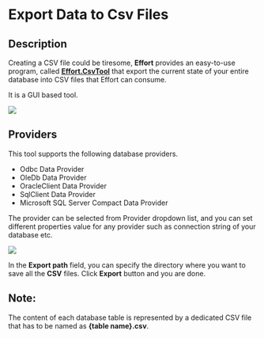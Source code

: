 # Export Data to Csv Files

## Description

Creating a CSV file could be tiresome, **Effort** provides an easy-to-use program, called [**Effort.CsvTool**](https://github.com/zzzprojects/EntityFramework-Effort/tree/master/Main/Source/misc/Effort.CsvTool) that export the current state of your entire database into CSV files that Effort can consume. 

It is a GUI based tool.

<img src="https://raw.githubusercontent.com/zzzprojects/EntityFramework-Effort/master/docs/images/csv-tool-1.png">

## Providers

This tool supports the following database providers.

 - Odbc Data Provider
 - OleDb Data Provider
 - OracleClient Data Provider
 - SqlClient Data Provider
 - Microsoft SQL Server Compact Data Provider

The provider can be selected from Provider dropdown list, and you can set different properties value for any provider such as connection string of your database etc.

<img src="https://raw.githubusercontent.com/zzzprojects/EntityFramework-Effort/master/docs/images/csv-tool-2.png">

In the **Export path** field, you can specify the directory where you want to save all the **CSV** files. Click **Export** button and you are done.

## Note:

The content of each database table is represented by a dedicated CSV file that has to be named as **{table name}.csv**.



